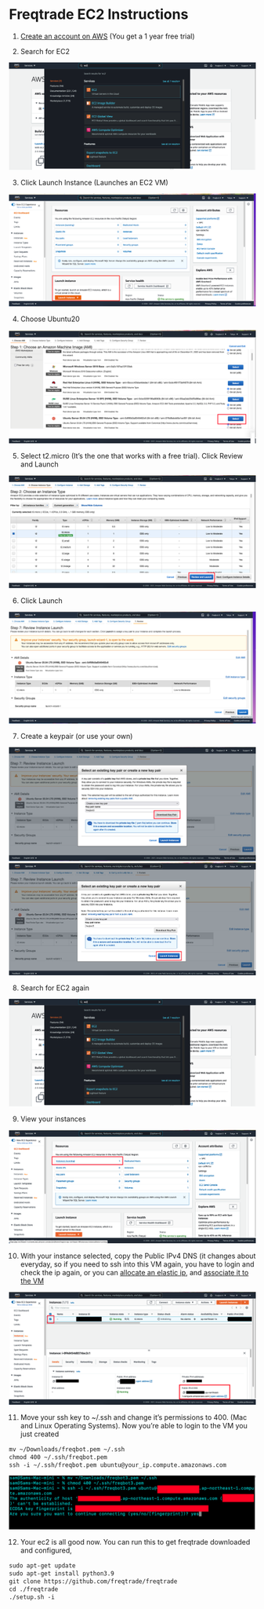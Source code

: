# Freqtrade EC2 Instructions
1. [Create an account on AWS](https://portal.aws.amazon.com/billing/signup#/start) (You get a 1 year free trial)

2. Search for EC2

![search-ec2](./images/search-ec2.jpg)

3. Click Launch Instance (Launches an EC2 VM)

![launch instance](./images/launch-instance.jpg)

4. Choose Ubuntu20

![](./images/select-ubuntu.jpg)

5. Select t2.micro (It’s the one that works with a free trial). Click Review and Launch

![](./images/t2-micro.jpg)

6. Click Launch

![](./images/launch.jpg)

7. Create a keypair (or use your own)

![](./images/download-key-pair.jpg)
![](./images/launch-instances.jpg)

8. Search for EC2 again

![](./images/search-ec2.jpg)

9. View your instances

![](./images/select-instances.jpg)

10. With your instance selected, copy the Public IPv4 DNS (it changes about everyday, so if
you need to ssh into this VM again, you have to login and check the ip again, or you can
[allocate an elastic ip](https://docs.aws.amazon.com/AWSEC2/latest/UserGuide/elastic-ip-addresses-eip.html#using-instance-addressing-eips-allocating), and [associate it to the VM](https://docs.aws.amazon.com/AWSEC2/latest/UserGuide/elastic-ip-addresses-eip.html#using-instance-addressing-eips-associating)

![](./images/ipv4.jpg)

11. Move your ssh key to ~/.ssh and change it’s permissions to 400. (Mac and Linux Operating Systems).
Now you’re able to login to the VM you just created

```
mv ~/Downloads/freqbot.pem ~/.ssh
chmod 400 ~/.ssh/freqbot.pem
ssh -i ~/.ssh/freqbot.pem ubuntu@your_ip.compute.amazonaws.com
```

![](./images/ssh.jpg)

12. Your ec2 is all good now. You can run this to get freqtrade downloaded and configured,
```
sudo apt-get update
sudo apt-get install python3.9
git clone https://github.com/freqtrade/freqtrade
cd ./freqtrade
./setup.sh -i
```
